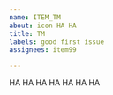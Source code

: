 ```yaml
---
name: ITEM_TM
about: icon HA HA
title: TM
labels: good first issue
assignees: item99

---
```


HA HA HA HA HA HA HA
